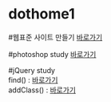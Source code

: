# dothome1

#웹표준 사이트 만들기
<a href="https://minjooo97.github.io/dothome1/webstandard/index.html">바로가기</a>

#photoshop study
<a href="https://minjooo97.github.io/dothome1/photoshop/index.html">바로가기</a>

#jQuery study <br>
find() : <a href="https://minjooo97.github.io/dothome1/jquery/jquery04_find2.html">바로가기</a> <br>
addClass() : <a href="https://minjooo97.github.io/dothome1/jquery/jquery06_addClass2.html">바로가기</a>
